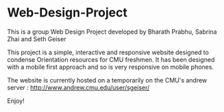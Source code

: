 # Web-Design-Project

This is a group Web Design Project developed by Bharath Prabhu, Sabrina Zhai and Seth Geiser

This project is a simple, interactive and responsive website designed to condense Orientation resources for CMU freshmen. It has been designed
with a mobile first approach and so is very responsive on mobile phones.

The website is currently hosted on a temporarily on the CMU's andrew server : http://www.andrew.cmu.edu/user/sgeiser/

Enjoy!

